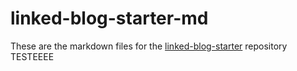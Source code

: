 # linked-blog-starter-md
These are the markdown files for the [linked-blog-starter](https://github.com/matthewwong525/linked-blog-starter) repository
TESTEEEE